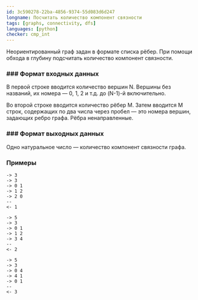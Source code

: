 ```yaml
---
id: 3c590278-22ba-4856-9374-55d083d6d247
longname: Посчитать количество компонент связности
tags: [graphs, connectivity, dfs]
languages: [python]
checker: cmp_int
---
```


Неориентированный граф задан в формате списка рёбер. При помощи обхода в глубину подсчитать количество компонент связности.

### ### Формат входных данных

В первой строке вводится количество вершин N. Вершины без названий, их номера — 0, 1, 2 и т.д. до (N-1)-й включительно.

Во второй строке вводится количество рёбер M. Затем вводится M строк, содержащих по два числа через пробел — это номера вершин, задающих ребро графа. Рёбра ненаправленные.

### ### Формат выходных данных

Одно натуральное число — количество компонент связности графа.

### Примеры

```
-> 3
-> 3
-> 0 1
-> 1 2
-> 2 0
--
<- 1
```

```
-> 5
-> 3
-> 0 1
-> 1 2
-> 3 4
--
<- 2
```

```
-> 5
-> 3
-> 0 4
-> 4 1
-> 0 1
--
<- 3
```
